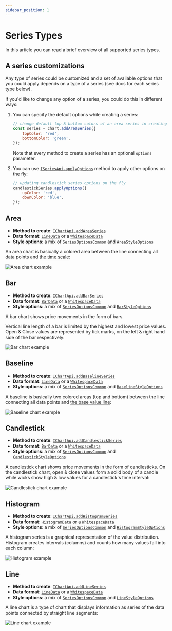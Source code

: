 ```yaml
---
sidebar_position: 1
---
```


# Series Types

In this article you can read a brief overview of all supported series types.

## A series customizations

Any type of series could be customized and a set of available options that you could apply depends on a type of a series (see docs for each series type below).

If you'd like to change any option of a series, you could do this in different ways:

1. You can specify the default options while creating a series:

    ```js
    // change default top & bottom colors of an area series in creating time
    const series = chart.addAreaSeries({
        topColor: 'red',
        bottomColor: 'green',
    });
    ````

    Note that every method to create a series has an optional `options` parameter.

1. You can use [`ISeriesApi.applyOptions`](/api/interfaces/ISeriesApi#applyoptions) method to apply other options on the fly:

    ```js
    // updating candlestick series options on the fly
    candlestickSeries.applyOptions({
        upColor: 'red',
        downColor: 'blue',
    });
    ```

## Area

- **Method to create**: [`IChartApi.addAreaSeries`](/api/interfaces/IChartApi#addareaseries)
- **Data format**: [`LineData`](/api/interfaces/LineData.md) or a [`WhitespaceData`](/api/interfaces/WhitespaceData.md)
- **Style options**: a mix of [`SeriesOptionsCommon`](/api/interfaces/SeriesOptionsCommon) and [`AreaStyleOptions`](/api/interfaces/AreaStyleOptions)

An area chart is basically a colored area between the line connecting all data points and [the time scale](./time-scale.md):

![Area chart example](/img/area-series.png "Area chart example")

## Bar

- **Method to create**: [`IChartApi.addBarSeries`](/api/interfaces/IChartApi#addbarseries)
- **Data format**: [`BarData`](/api/interfaces/BarData.md) or a [`WhitespaceData`](/api/interfaces/WhitespaceData.md)
- **Style options**: a mix of [`SeriesOptionsCommon`](/api/interfaces/SeriesOptionsCommon) and [`BarStyleOptions`](/api/interfaces/BarStyleOptions)

A bar chart shows price movements in the form of bars.

Vertical line length of a bar is limited by the highest and lowest price values.
Open & Close values are represented by tick marks, on the left & right hand side of the bar respectively:

![Bar chart example](/img/bar-series.png "Bar chart example")

## Baseline

- **Method to create**: [`IChartApi.addBaselineSeries`](/api/interfaces/IChartApi#addbaselineseries)
- **Data format**: [`LineData`](/api/interfaces/LineData.md) or a [`WhitespaceData`](/api/interfaces/WhitespaceData.md)
- **Style options**: a mix of [`SeriesOptionsCommon`](/api/interfaces/SeriesOptionsCommon) and [`BaselineStyleOptions`](/api/interfaces/BaselineStyleOptions)

A baseline is basically two colored areas (top and bottom) between the line connecting all data points and [the base value line](/api/interfaces/BaselineStyleOptions#basevalue):

![Baseline chart example](/img/baseline-series.png)

## Candlestick

- **Method to create**: [`IChartApi.addCandlestickSeries`](/api/interfaces/IChartApi#addcandlestickseries)
- **Data format**: [`BarData`](/api/interfaces/BarData.md) or a [`WhitespaceData`](/api/interfaces/WhitespaceData.md)
- **Style options**: a mix of [`SeriesOptionsCommon`](/api/interfaces/SeriesOptionsCommon) and [`CandlestickStyleOptions`](/api/interfaces/CandlestickStyleOptions)

A candlestick chart shows price movements in the form of candlesticks.
On the candlestick chart, open & close values form a solid body of a candle while wicks show high & low values for a candlestick's time interval:

![Candlestick chart example](/img/candlestick-series.png "Candlestick chart example")

## Histogram

- **Method to create**: [`IChartApi.addHistogramSeries`](/api/interfaces/IChartApi#addhistogramseries)
- **Data format**: [`HistogramData`](/api/interfaces/HistogramData.md) or a [`WhitespaceData`](/api/interfaces/WhitespaceData.md)
- **Style options**: a mix of [`SeriesOptionsCommon`](/api/interfaces/SeriesOptionsCommon) and [`HistogramStyleOptions`](/api/interfaces/HistogramStyleOptions)

A histogram series is a graphical representation of the value distribution.
Histogram creates intervals (columns) and counts how many values fall into each column:

![Histogram example](/img/histogram-series.png "Histogram chart example")

## Line

- **Method to create**: [`IChartApi.addLineSeries`](/api/interfaces/IChartApi#addlineseries)
- **Data format**: [`LineData`](/api/interfaces/LineData.md) or a [`WhitespaceData`](/api/interfaces/WhitespaceData.md)
- **Style options**: a mix of [`SeriesOptionsCommon`](/api/interfaces/SeriesOptionsCommon) and [`LineStyleOptions`](/api/interfaces/LineStyleOptions)

A line chart is a type of chart that displays information as series of the data points connected by straight line segments:

![Line chart example](/img/line-series.png "Line chart example")

<!--
Please use the following snippet to update the screenshots below (make sure that DPR=2):

```js
function generateLineData() {
	return [
		{ time: '2019-05-01', value: 56.52 },
		{ time: '2019-05-02', value: 56.99 },
		{ time: '2019-05-03', value: 57.24 },
		{ time: '2019-05-06', value: 56.91 },
		{ time: '2019-05-07', value: 56.63 },
		{ time: '2019-05-08', value: 56.38 },
		{ time: '2019-05-09', value: 56.48 },
		{ time: '2019-05-10', value: 56.91 },
		{ time: '2019-05-13', value: 56.75 },
		{ time: '2019-05-14', value: 56.55 },
		{ time: '2019-05-15', value: 56.81 },
		{ time: '2019-05-16', value: 57.38 },
		{ time: '2019-05-17', value: 58.09 },
		{ time: '2019-05-20', value: 59.01 },
		{ time: '2019-05-21', value: 59.50 },
		{ time: '2019-05-22', value: 59.25 },
		{ time: '2019-05-23', value: 58.87 },
		{ time: '2019-05-24', value: 59.32 },
		{ time: '2019-05-28', value: 59.57 },
	];
}

function generateHistogramData() {
	return [
		{ time: '2019-05-01', value: 11627436.00, color: 'rgba(255,82,82, 0.8)' },
		{ time: '2019-05-02', value: 14435436.00, color: 'rgba(0, 150, 136, 0.8)' },
		{ time: '2019-05-03', value: 9388228.00, color: 'rgba(0, 150, 136, 0.8)' },
		{ time: '2019-05-06', value: 10066145.00, color: 'rgba(255,82,82, 0.8)' },
		{ time: '2019-05-07', value: 12963827.00, color: 'rgba(255,82,82, 0.8)' },
		{ time: '2019-05-08', value: 12086743.00, color: 'rgba(255,82,82, 0.8)' },
		{ time: '2019-05-09', value: 14835326.00, color: 'rgba(0, 150, 136, 0.8)' },
		{ time: '2019-05-10', value: 10707335.00, color: 'rgba(0, 150, 136, 0.8)' },
		{ time: '2019-05-13', value: 13759350.00, color: 'rgba(255,82,82, 0.8)' },
		{ time: '2019-05-14', value: 12776175.00, color: 'rgba(255,82,82, 0.8)' },
		{ time: '2019-05-15', value: 10806379.00, color: 'rgba(0, 150, 136, 0.8)' },
		{ time: '2019-05-16', value: 11695064.00, color: 'rgba(0, 150, 136, 0.8)' },
		{ time: '2019-05-17', value: 14436662.00, color: 'rgba(0, 150, 136, 0.8)' },
		{ time: '2019-05-20', value: 20910590.00, color: 'rgba(0, 150, 136, 0.8)' },
		{ time: '2019-05-21', value: 14016315.00, color: 'rgba(0, 150, 136, 0.8)' },
		{ time: '2019-05-22', value: 11487448.00, color: 'rgba(255,82,82, 0.8)' },
		{ time: '2019-05-23', value: 11707083.00, color: 'rgba(255,82,82, 0.8)' },
		{ time: '2019-05-24', value: 8755506.00, color: 'rgba(0, 150, 136, 0.8)' },
		{ time: '2019-05-28', value: 3097125.00, color: 'rgba(0, 150, 136, 0.8)' },
	];
}

function generateBarData() {
	return [
		{ time: '2019-05-01', open: 203.20, high: 203.52, low: 198.66, close: 198.80 },
		{ time: '2019-05-02', open: 199.30, high: 201.06, low: 198.80, close: 201.01 },
		{ time: '2019-05-03', open: 202.00, high: 202.31, low: 200.32, close: 200.56 },
		{ time: '2019-05-06', open: 198.74, high: 199.93, low: 198.31, close: 199.63 },
		{ time: '2019-05-07', open: 196.75, high: 197.65, low: 192.96, close: 194.77 },
		{ time: '2019-05-08', open: 194.49, high: 196.61, low: 193.68, close: 195.17 },
		{ time: '2019-05-09', open: 193.31, high: 195.08, low: 191.59, close: 194.58 },
		{ time: '2019-05-10', open: 193.21, high: 195.49, low: 190.01, close: 194.58 },
		{ time: '2019-05-13', open: 191.00, high: 191.66, low: 189.14, close: 190.34 },
		{ time: '2019-05-14', open: 190.50, high: 192.76, low: 190.01, close: 191.62 },
		{ time: '2019-05-15', open: 190.81, high: 192.81, low: 190.27, close: 191.76 },
		{ time: '2019-05-16', open: 192.47, high: 194.96, low: 192.20, close: 192.38 },
		{ time: '2019-05-17', open: 190.86, high: 194.50, low: 190.75, close: 192.58 },
		{ time: '2019-05-20', open: 191.13, high: 192.86, low: 190.61, close: 190.95 },
		{ time: '2019-05-21', open: 187.13, high: 192.52, low: 186.34, close: 191.45 },
		{ time: '2019-05-22', open: 190.49, high: 192.22, low: 188.05, close: 188.91 },
		{ time: '2019-05-23', open: 188.45, high: 192.54, low: 186.27, close: 192.00 },
		{ time: '2019-05-24', open: 192.54, high: 193.86, low: 190.41, close: 193.59 },
		{ time: '2019-05-28', open: 194.38, high: 196.47, low: 193.75, close: 194.08 },
	];
}

function runTestCase() {
	const container = document.createElement('div');
	document.body.appendChild(container);

	const areaChart = window.areaChart = LightweightCharts.createChart(container, { width: 600, height: 300 });
	areaChart.timeScale().fitContent();
	areaChart.addAreaSeries().setData(generateLineData());

	const barChart = window.barChart = LightweightCharts.createChart(container, { width: 600, height: 300 });
	barChart.timeScale().fitContent();
	barChart.addBarSeries().setData(generateBarData());

	const baselineChart = window.baselineChart = LightweightCharts.createChart(container, { width: 600, height: 300 });
	baselineChart.timeScale().fitContent();
	baselineChart.addBaselineSeries({ baseValue: { price: 57.5 } }).setData(generateLineData());

	const candlestickChart = window.candlestickChart = LightweightCharts.createChart(container, { width: 600, height: 300 });
	candlestickChart.timeScale().fitContent();
	candlestickChart.addCandlestickSeries().setData(generateBarData());

	const histogramChart = window.histogramChart = LightweightCharts.createChart(container, { width: 600, height: 300 });
	histogramChart.timeScale().fitContent();
	histogramChart.addHistogramSeries({ priceFormat: { type: 'volume' } }).setData(generateHistogramData());

	const lineChart = window.lineChart = LightweightCharts.createChart(container, { width: 600, height: 300 });
	lineChart.timeScale().fitContent();
	lineChart.addLineSeries().setData(generateLineData());
}
```

- then use `copy(chartVarName.takeScreenshot().toDataURL())` (e.g. `copy(lineChart.takeScreenshot().toDataURL())`)
- paste the result into URL bar of the new tab
- save image as
- profit
-->
